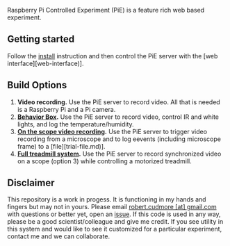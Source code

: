 Raspberry Pi Controlled Experiment (PiE) is a feature rich web based experiment.

## Getting started

Follow the [install][install] instruction and then control the PiE server with the [web interface][web-interface)].

## Build Options

 1. **Video recording.** Use the PiE server to record video. All that is needed is a Raspberry Pi and a Pi camera.
 2. **[Behavior Box][wiring-behavior-box].** Use the PiE server to record video, control IR and white lights, and log the temperature/humidity.
 3. **[On the scope video recording][wiring-scope].** Use the PiE server to trigger video recording from a microscope and to log eevents (including microscope frame) to a [file][trial-file.md)].
 4. **[Full treadmill system][wiring-treadmill].** Use the PiE server to record synchronized video on a scope (option 3) while controlling a motorized treadmill.

## Disclaimer

This repository is a work in progess. It is functioning in my hands and fingers but may not in yours. Please email [robert.cudmore [at] gmail.com](http://robertcudmore.org) with questions or better yet, open an [issue](https://github.com/cudmore/pie/issues). If this code is used in any way, please be a good scientist/colleague and give me credit. If you see utility in this system and would like to see it customized for a particular experiment, contact me and we can collaborate.

[install]: http://blog.cudmore.io/pie/install/
[web-interface]: http://blog.cudmore.io/pie/web-interface/
[wiring-behavior-box]: http://blog.cudmore.io/pie/wiring-behavior-box/
[wiring-scope]: http://blog.cudmore.io/pie/wiring-scope/
[wiring-treadmill]: http://blog.cudmore.io/pie/wiring-treadmill/
